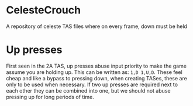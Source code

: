 # CelesteCrouch
A repository of celeste TAS files where on every frame, down must be held
# Up presses
First seen in the 2A TAS, up presses abuse input priority to make the game assume you are holding up. This can be written as: `1,D 1,U,D`. These feel cheap and like a bypass to pressing down, when creating TASes, these are only to be used when necessary. If two up presses are required next to each other they can be combined into one, but we should not abuse pressing up for long periods of time. 